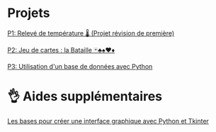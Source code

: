 # **Projets**

[P1: Relevé de température 🌡️ (Projet révision de première)](P1)

[P2: Jeu de cartes : la Bataille 🃏♣️♠♥♦ ](P2)

[P3: Utilisation d'un base de données avec Python ](P3)  



# **👌 Aides supplémentaires**

[Les bases pour créer une interface graphique avec Python et Tkinter](Tuto/tkinter)